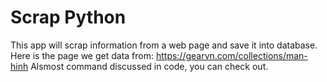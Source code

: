 # Scrap Python
This app will scrap information from a web page and save it into database.
Here is the page we get data from:
https://gearvn.com/collections/man-hinh
Alsmost command discussed in code, you can check out.